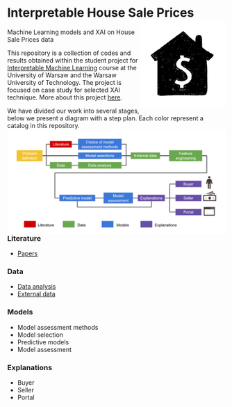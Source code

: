 # Interpretable House Sale Prices <img src="Figures/home.png" align="right" width="200"/>
Machine Learning models and XAI on House Sale Prices data

This repository is a collection of codes and results obtained within the student project for [Interpretable Machine Learning](https://github.com/pbiecek/InterpretableMachineLearning2020) course at the University of Warsaw and the Warsaw University of Technology. The project is focused on case study for selected XAI technique. More about this project [here](https://pbiecek.github.io/xai_stories/).

We have divided our work into several stages, below we present a diagram with a step plan. Each color represent a catalog in this repository.
<img src="Figures/steps.png" align="right" width="700"/>

### Literature 
- [Papers](https://github.com/kozaka93/InterpretableHouseSalePrices/tree/master/Literature)
### Data
- [Data analysis](https://github.com/kozaka93/InterpretableHouseSalePrices/tree/master/Data)
- [External data](https://github.com/kozaka93/InterpretableHouseSalePrices/tree/master/Data)
### Models
- Model assessment methods
- Model selection
- Predictive models
- Model assessment
### Explanations
- Buyer
- Seller
- Portal
